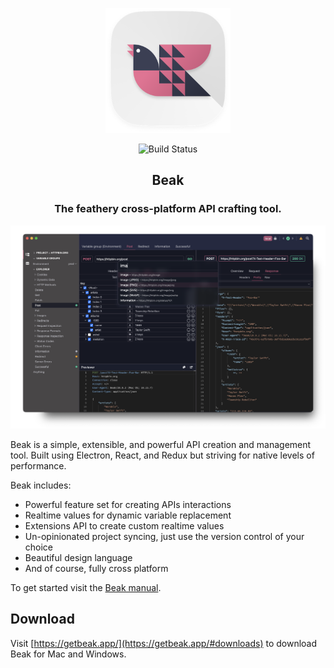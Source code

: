 <p align="center">
	<img width="200" height="200" src="assets/logo.png" />
</p>

<p align="center">
	<img src="https://github.com/getbeak/beak/workflows/Beak/badge.svg" alt="Build Status" />
</p>

<h2 style="border-bottom: none" align="center">Beak</h1>

<h3 align="center">
	The feathery cross-platform API crafting tool.
</h3>

<picture>
	<source media="(prefers-color-scheme: light)" srcset="assets/home-light.png" type="image/png">
	<source media="(prefers-color-scheme: dark)" srcset="assets/home-dark.webp" type="image/webp">
	<source media="(prefers-color-scheme: light)" srcset="assets/home-light.png" type="image/png">
	<source media="(prefers-color-scheme: dark)" srcset="assets/home-dark.webp" type="image/webp">
	<img alt="Preview of Beak showing the project explorer, request and response views, and the omni bar" src="assets/home-dark.png">
</picture>

Beak is a simple, extensible, and powerful API creation and management tool. Built using Electron, React, and Redux but striving for native levels of performance.

Beak includes:
- Powerful feature set for creating APIs interactions
- Realtime values for dynamic variable replacement
- Extensions API to create custom realtime values
- Un-opinionated project syncing, just use the version control of your choice
- Beautiful design language
- And of course, fully cross platform

To get started visit the [Beak manual](https://docs.getbeak.app).

## Download

Visit [https://getbeak.app/](https://getbeak.app/#downloads) to download Beak for Mac and Windows.
